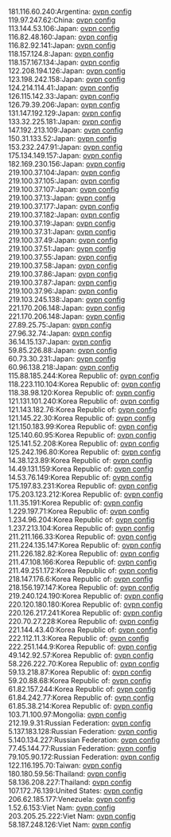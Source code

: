 181.116.60.240:Argentina: [ovpn config](vpn/181_116_60_240.ovpn)  
119.97.247.62:China: [ovpn config](vpn/119_97_247_62.ovpn)  
113.144.53.106:Japan: [ovpn config](vpn/113_144_53_106.ovpn)  
116.82.48.160:Japan: [ovpn config](vpn/116_82_48_160.ovpn)  
116.82.92.141:Japan: [ovpn config](vpn/116_82_92_141.ovpn)  
118.157.124.8:Japan: [ovpn config](vpn/118_157_124_8.ovpn)  
118.157.167.134:Japan: [ovpn config](vpn/118_157_167_134.ovpn)  
122.208.194.126:Japan: [ovpn config](vpn/122_208_194_126.ovpn)  
123.198.242.158:Japan: [ovpn config](vpn/123_198_242_158.ovpn)  
124.214.114.41:Japan: [ovpn config](vpn/124_214_114_41.ovpn)  
126.115.142.33:Japan: [ovpn config](vpn/126_115_142_33.ovpn)  
126.79.39.206:Japan: [ovpn config](vpn/126_79_39_206.ovpn)  
131.147.192.129:Japan: [ovpn config](vpn/131_147_192_129.ovpn)  
133.32.225.181:Japan: [ovpn config](vpn/133_32_225_181.ovpn)  
147.192.213.109:Japan: [ovpn config](vpn/147_192_213_109.ovpn)  
150.31.133.52:Japan: [ovpn config](vpn/150_31_133_52.ovpn)  
153.232.247.91:Japan: [ovpn config](vpn/153_232_247_91.ovpn)  
175.134.149.157:Japan: [ovpn config](vpn/175_134_149_157.ovpn)  
182.169.230.156:Japan: [ovpn config](vpn/182_169_230_156.ovpn)  
219.100.37.104:Japan: [ovpn config](vpn/219_100_37_104.ovpn)  
219.100.37.105:Japan: [ovpn config](vpn/219_100_37_105.ovpn)  
219.100.37.107:Japan: [ovpn config](vpn/219_100_37_107.ovpn)  
219.100.37.13:Japan: [ovpn config](vpn/219_100_37_13.ovpn)  
219.100.37.177:Japan: [ovpn config](vpn/219_100_37_177.ovpn)  
219.100.37.182:Japan: [ovpn config](vpn/219_100_37_182.ovpn)  
219.100.37.19:Japan: [ovpn config](vpn/219_100_37_19.ovpn)  
219.100.37.31:Japan: [ovpn config](vpn/219_100_37_31.ovpn)  
219.100.37.49:Japan: [ovpn config](vpn/219_100_37_49.ovpn)  
219.100.37.51:Japan: [ovpn config](vpn/219_100_37_51.ovpn)  
219.100.37.55:Japan: [ovpn config](vpn/219_100_37_55.ovpn)  
219.100.37.58:Japan: [ovpn config](vpn/219_100_37_58.ovpn)  
219.100.37.86:Japan: [ovpn config](vpn/219_100_37_86.ovpn)  
219.100.37.87:Japan: [ovpn config](vpn/219_100_37_87.ovpn)  
219.100.37.96:Japan: [ovpn config](vpn/219_100_37_96.ovpn)  
219.103.245.138:Japan: [ovpn config](vpn/219_103_245_138.ovpn)  
221.170.206.148:Japan: [ovpn config](vpn/221_170_206_148.ovpn)  
221.170.206.148:Japan: [ovpn config](vpn/221_170_206_148.ovpn)  
27.89.25.75:Japan: [ovpn config](vpn/27_89_25_75.ovpn)  
27.96.32.74:Japan: [ovpn config](vpn/27_96_32_74.ovpn)  
36.14.15.137:Japan: [ovpn config](vpn/36_14_15_137.ovpn)  
59.85.226.88:Japan: [ovpn config](vpn/59_85_226_88.ovpn)  
60.73.30.231:Japan: [ovpn config](vpn/60_73_30_231.ovpn)  
60.96.138.218:Japan: [ovpn config](vpn/60_96_138_218.ovpn)  
115.88.185.244:Korea Republic of: [ovpn config](vpn/115_88_185_244.ovpn)  
118.223.110.104:Korea Republic of: [ovpn config](vpn/118_223_110_104.ovpn)  
118.38.98.120:Korea Republic of: [ovpn config](vpn/118_38_98_120.ovpn)  
121.131.101.240:Korea Republic of: [ovpn config](vpn/121_131_101_240.ovpn)  
121.143.182.76:Korea Republic of: [ovpn config](vpn/121_143_182_76.ovpn)  
121.145.22.30:Korea Republic of: [ovpn config](vpn/121_145_22_30.ovpn)  
121.150.183.99:Korea Republic of: [ovpn config](vpn/121_150_183_99.ovpn)  
125.140.60.95:Korea Republic of: [ovpn config](vpn/125_140_60_95.ovpn)  
125.141.52.208:Korea Republic of: [ovpn config](vpn/125_141_52_208.ovpn)  
125.242.196.80:Korea Republic of: [ovpn config](vpn/125_242_196_80.ovpn)  
14.38.123.89:Korea Republic of: [ovpn config](vpn/14_38_123_89.ovpn)  
14.49.131.159:Korea Republic of: [ovpn config](vpn/14_49_131_159.ovpn)  
14.53.76.149:Korea Republic of: [ovpn config](vpn/14_53_76_149.ovpn)  
175.197.83.231:Korea Republic of: [ovpn config](vpn/175_197_83_231.ovpn)  
175.203.123.212:Korea Republic of: [ovpn config](vpn/175_203_123_212.ovpn)  
1.11.35.191:Korea Republic of: [ovpn config](vpn/1_11_35_191.ovpn)  
1.229.197.71:Korea Republic of: [ovpn config](vpn/1_229_197_71.ovpn)  
1.234.96.204:Korea Republic of: [ovpn config](vpn/1_234_96_204.ovpn)  
1.237.213.104:Korea Republic of: [ovpn config](vpn/1_237_213_104.ovpn)  
211.211.166.33:Korea Republic of: [ovpn config](vpn/211_211_166_33.ovpn)  
211.224.135.147:Korea Republic of: [ovpn config](vpn/211_224_135_147.ovpn)  
211.226.182.82:Korea Republic of: [ovpn config](vpn/211_226_182_82.ovpn)  
211.47.108.166:Korea Republic of: [ovpn config](vpn/211_47_108_166.ovpn)  
211.49.251.172:Korea Republic of: [ovpn config](vpn/211_49_251_172.ovpn)  
218.147.176.6:Korea Republic of: [ovpn config](vpn/218_147_176_6.ovpn)  
218.156.197.147:Korea Republic of: [ovpn config](vpn/218_156_197_147.ovpn)  
219.240.124.190:Korea Republic of: [ovpn config](vpn/219_240_124_190.ovpn)  
220.120.180.180:Korea Republic of: [ovpn config](vpn/220_120_180_180.ovpn)  
220.126.217.241:Korea Republic of: [ovpn config](vpn/220_126_217_241.ovpn)  
220.70.27.228:Korea Republic of: [ovpn config](vpn/220_70_27_228.ovpn)  
221.144.43.40:Korea Republic of: [ovpn config](vpn/221_144_43_40.ovpn)  
222.112.11.3:Korea Republic of: [ovpn config](vpn/222_112_11_3.ovpn)  
222.251.144.9:Korea Republic of: [ovpn config](vpn/222_251_144_9.ovpn)  
49.142.92.57:Korea Republic of: [ovpn config](vpn/49_142_92_57.ovpn)  
58.226.222.70:Korea Republic of: [ovpn config](vpn/58_226_222_70.ovpn)  
59.13.218.87:Korea Republic of: [ovpn config](vpn/59_13_218_87.ovpn)  
59.20.88.68:Korea Republic of: [ovpn config](vpn/59_20_88_68.ovpn)  
61.82.157.244:Korea Republic of: [ovpn config](vpn/61_82_157_244.ovpn)  
61.84.242.77:Korea Republic of: [ovpn config](vpn/61_84_242_77.ovpn)  
61.85.38.214:Korea Republic of: [ovpn config](vpn/61_85_38_214.ovpn)  
103.71.100.97:Mongolia: [ovpn config](vpn/103_71_100_97.ovpn)  
212.19.9.31:Russian Federation: [ovpn config](vpn/212_19_9_31.ovpn)  
5.137.183.128:Russian Federation: [ovpn config](vpn/5_137_183_128.ovpn)  
5.140.134.227:Russian Federation: [ovpn config](vpn/5_140_134_227.ovpn)  
77.45.144.77:Russian Federation: [ovpn config](vpn/77_45_144_77.ovpn)  
79.105.90.172:Russian Federation: [ovpn config](vpn/79_105_90_172.ovpn)  
122.116.195.70:Taiwan: [ovpn config](vpn/122_116_195_70.ovpn)  
180.180.59.56:Thailand: [ovpn config](vpn/180_180_59_56.ovpn)  
58.136.208.227:Thailand: [ovpn config](vpn/58_136_208_227.ovpn)  
107.172.76.139:United States: [ovpn config](vpn/107_172_76_139.ovpn)  
206.62.185.177:Venezuela: [ovpn config](vpn/206_62_185_177.ovpn)  
1.52.6.153:Viet Nam: [ovpn config](vpn/1_52_6_153.ovpn)  
203.205.25.222:Viet Nam: [ovpn config](vpn/203_205_25_222.ovpn)  
58.187.248.126:Viet Nam: [ovpn config](vpn/58_187_248_126.ovpn)  
